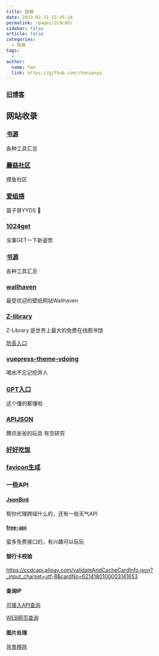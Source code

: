 ```yaml
---
title: 链接
date: 2023-02-21 15:45:24
permalink: /pages/2c9c8d/
sidebar: false
article: false
categories:
  - 链接
tags:
  - 
author: 
  name: Yan
  link: https://github.com/chansanya
---
```



### [旧博客](https://lovefile.cn/)


## 网站收录

### [书源](https://bookyuan.cn/)
各种工具汇总

### [蘑菇社区](https://www.moguit.cn/)
摸鱼社区

### [爱组搭 ](http://aizuda.com/)
苗子哥YYDS :rocket:

### [1024get](https://1024get.com/)
没事GET一下新姿势

### [书源](https://bookyuan.cn/)
各种工具汇总

### [wallhaven](https://wallhaven.cc/)
最受欢迎的壁纸网站Wallhaven


### [Z-library](https://zh.singlelogin.me/?logoutAll)
Z-Library 是世界上最大的免费在线图书馆

[防丢入口](https://find.looks.wang/)

### [vuepress-theme-vdoing](https://github.com/xugaoyi/vuepress-theme-vdoing)
喝水不忘记挖井人

### [GPT入口](https://chat.openai.com/)
这个懂的都懂啦



### [APIJSON](https://github.com/Tencent/APIJSON)
腾讯爸爸的玩具 有空研究

### [好好吃饭](https://github.com/Anduin2017/HowToCook)

### [favicon生成](https://www.logosc.cn/logo/favicon)


### 一些API
#### [JsonBird](https://bird.ioliu.cn/#interface)
帮你代理跨域什么的，还有一些天气API

#### [free-api](https://www.free-api.com/?page=33)
蛮多免费接口的，有兴趣可以玩玩

#### 银行卡校验
https://ccdcapi.alipay.com/validateAndCacheCardInfo.json?_input_charset=utf-8&cardNo=6214180100003141653

#### 查询IP
[可接入API查询](http://myip.ipip.net/)

[WEB网页查询](http://ip111.cn/)


#### 图片处理

[背景移除](https://www.remove.bg/zh/upload)